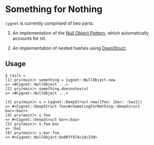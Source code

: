 # Something for Nothing

`cygnet` is currently comprised of two parts:

1. An implementation of the [Null Object Pattern](https://en.wikipedia.org/wiki/Null_Object_pattern), which automatically accounts for nil.

2. An implementation of nested hashes using [DeepStruct](http://andreapavoni.com/blog/2013/4/create-recursive-openstruct-from-a-ruby-hash).


## Usage

    $ rails c
    [1] pry(main)> something = Cygnet::NullObject.new
    => <#Cygnet::NullObject ...>
    [2] pry(main)> something.doesnotexist
    => <#Cygnet::NullObject ...>

    [3] pry(main)> s = Cygnet::DeepStruct.new({foo: {bar: :baz}})
    => #<Cygnet::DeepStruct foo=#<SometingForNothing::DeepStruct bar=:baz>>
    [4] pry(main)> s.foo
    => #<Cygnet::DeepStruct bar=:baz>
    [5] pry(main)> s.foo.bar
    => :baz
    [6] pry(main)> s.bar.foo
    => #<Cygnet::NullObject:0x007f974c1dc230>
